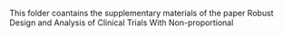 This folder coantains the supplementary materials of the paper Robust Design and Analysis of Clinical Trials With Non-proportional
